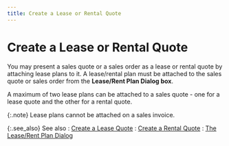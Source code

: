 ```yaml
---
title: Create a Lease or Rental Quote
---
```


# Create a Lease or Rental Quote


You may present a sales quote or a sales order as a lease or rental  quote by attaching lease plans to it. A lease/rental plan must be attached  to the sales quote or sales order from the **Lease/Rent 
 Plan Dialog box**.


A maximum of two lease plans can be attached to a sales quote - one  for a lease quote and the other for a rental quote.


{:.note}
Lease plans cannot be attached on a sales invoice.


{:.see_also}
See also
: [Create a Lease  Quote]({{site.sp_baseurl}}/sales-docs/sqs/sq-proc/lease-plans/create-lrq/creating_a_lease_quote.html)
: [Create a Rental  Quote]({{site.sp_baseurl}}/sales-docs/sqs/sq-proc/lease-plans/create-lrq/creating_a_rental_quote.html)
: [The Lease/Rent  Plan Dialog]({{site.sp_baseurl}}/sales-docs/sqs/sq-proc/lease-plans/create-lrq/lrp-dlg/the_lease_rent_plan_dialog.html)
